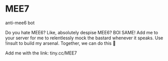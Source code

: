 # MEE7
anti-mee6 bot

Do you hate MEE6? Like, absolutely despise MEE6? BOI SAME! Add me to your server for me to relentlessly mock the bastard whenever it speaks. Use !insult to build my arsenal. Together, we can do this 💪


Add me with the link: tiny.cc/MEE7
